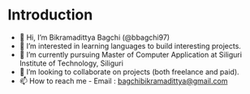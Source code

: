 # Introduction
- 👋 Hi, I’m Bikramadittya Bagchi (@bbagchi97)
- 👀 I’m interested in learning languages to build interesting projects.
- 🌱 I’m currently pursuing Master of Computer Application at Siliguri Institute of Technology, Siliguri
- 💞️ I’m looking to collaborate on projects (both freelance and paid).
- 📫 How to reach me - Email : bagchibikramadittya@gmail.com

<!---
bbagchi97/bbagchi97 is a ✨ special ✨ repository because its `README.md` (this file) appears on your GitHub profile.
You can click the Preview link to take a look at your changes.
--->
